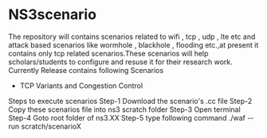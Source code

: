 # NS3scenario
The repository will contains scenarios related to wifi , tcp , udp , lte etc and attack based scenarios like wormhole , blackhole , flooding etc.,at present it contains only tcp related scenarios.These scenarios will help scholars/students to configure and resuse it for their research work.
Currently Release contains following Scenarios 
- TCP Variants and Congestion Control 

Steps to execute scenarios 
Step-1 Download the scenario's .cc file 
Step-2 Copy these scenarios file into ns3 scratch folder
Step-3 Open terminal
Step-4 Goto root folder of ns3.XX
Step-5 type following command
      ./waf --run scratch/scenarioX
